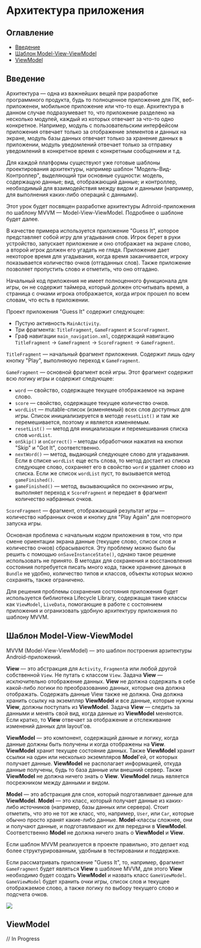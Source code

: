 # Архитектура приложения

## Оглавление

- [Введение](#введение)
- [Шаблон Model-View-ViewModel](#шаблон-model-view-viewmodel)
- [ViewModel](#viewmodel)

## Введение

Архитектура — одна из важнейших вещей при разработке программного продукта, будь то полноценное приложение для ПК, веб-приложенеи, мобильное приложение или что-то еще.  Архитектура в данном случае подразумевает то, что приложение разделено на несколько модулей, каждый из которых отвечает за что-то одно конкретное. Например, модуль с пользовательским интерфейсом приложения отвечает только за отображение элементов и данных на экране, модуль базы данных отвечает только за хранение данных в приложении, модуль уведомлений отвечает только за отправку уведомлений в конкретное время с конкретным сообщением и т.д.

Для каждой платформы существуют уже готовые шаблоны проектирования архитектуры, например шаблон "Модель-Вид-Контроллер", выделяющий три основные сущности: модель, содержащую данные; вид, отображающий данные; и контроллер, необходимый для взаимодействия между видом и данными (например, для выполнения каких-либо операций с данными).

Этот урок будет посвящен разработке архитектуры Adnroid-приложения по шаблону MVVM — Model-View-ViewModel. Подробнее о шаблоне будет далее.

В качестве примера используется приложение "Guess It", которое представляет собой игру для угадывания слов. Игрок берет в руки устройство, запускает приложение и оно отображает на экране слово, а второй игрок должен его угадать не глядя. Приложение дает некоторое время для угадывания, когда время заканчивается, игроку показывается количество очков (отгаданных слов). Также приложение позволяет пропустить слово и отметить, что оно отгадано.

Начальный код приложения не имеет полноценного функционала для игры, он не содержит таймера, который должен отсчитывать время, а страница с очками игрока отображается, когда игрок прошел по всем словам, что есть в приложении.

Проект приложения "Guess It" содержит следующее:

* Пустую активность `MainActivity`.
* Три фрагмента: `TitleFragment`, `GameFragment` и `ScoreFragment`.
* Граф навигации `main_navigation.xml`, содержащий навигацию `TitleFragment` -> `GameFragment` -> `ScoreFragment` -> `GameFragment`.

`TitleFragment` — начальный фрагмент приложения. Содержит лишь одну кнопку "Play", выполняюую переход к `GameFragment`.

`GameFragment` — основной фрагмент всей игры. Этот фрагмент содержит всю логику игры и содержит следующее:
* `word` — свойство, содержащее текущее отображаемое на экране слово.
* `score` — свойство, содержащее текущее количество очков.
* `wordList` — mutable-список (изменяемый) всех слов доступных для игры. Список инициализируется в методе `resetList()` и там же перемешивается, поэтому и является изменяемым.
* `resetList()` — метод для инициализации и перемешивания списка слов `wordList`.
* `onSkip()` и `onCorrect()` – методы обработчики нажатия на кнопки "Skip" и "Got It", соответственно.
* `nextWord()` — метод, выдающий следующее слово для угадывания. Если в списке `wordList` еще есть слова, то метод достает из списка следующее слово, сохраняет его в свойство `word` и удаляет слово из списка. Если же список `wordList` пуст, то вызывается метод `gameFinished()`.
* `gameFinished()` — метод, вызывающийся по окончанию игры, выполняет переход к `ScoreFragment` и передает в фрагмент количество набранных очков.

`ScoreFragment` — фрагмент, отображающий результат игры — количество набранных очков и кнопку для "Play Again" для повторного запуска игры.

Основная проблема с начальным кодом приложения в том, что при смене ориентации экрана данные (текущее слово, список слов и количество очков) сбрасываются. Эту проблему можно было бы решить с помощью `onSaveInstanceState()`, однако такое решение использовать не принято. В методах для сохранения и восстановления состояния потребуется писать много кода, также хранение данных в `Bundle` не удобно, количество типов и классов, объекты которых можно сохранять, также ограничено. 

Для решения проблемы сохранения состояния приложения будет используется библиотека Lifecycle Library, содержащая такие классы как `ViewModel`, `LiveData`, помогающие в работе с состоянием приложения и огранизовать удобную архитектуру приложения по шаблону MVVM.

## Шаблон Model-View-ViewModel

MVVM (Model-View-ViewModel) — это шаблон построения арзитектуры Android-приложений.

**View** — это абстракция для `Activity`, `Fragment`а или любой другой собственной `View`. Не путать с классом `View`. Задача **View** — исключительно отображение данных. **View** не должна содержать в себе какой-либо логики по преобразованию данных, которые она должна отображать. Содержать данные View также не должна. Она должна хранить ссылку на экземпляр **ViewModel** и все данные, которые нужны **View**, должны поступать из **ViewModel**. Задача **View** — следить за данными и менять свой вид, когда данные из **ViewModel** меняются. Если кратко, то **View** отвечает за отображение и отслеживание изменений данных для layout'ов.

**ViewModel** — это компонент, содержащий данные и логику, когда данные должны быть получены и когда отображены на **View**. **ViewModel** хранит текущее состояние данных. Также **ViewModel** хранит ссылки на один или несколько экземпляров **Model**'ей, от которых получает данные. **ViewModel** не располагает информацией, откуда данные получены, будь то база данные или внешний сервер. Также **ViewModel** не должна ничего знать о **View**. **ViewModel** лишь является посрежником между данными и видом.

**Model** — это абстракция для слоя, который подготавливает данные для **ViewModel**. **Model** — это класс, который получает данные из каких-либо источников (например, базы данных или сервера). Стоит отметить, что это не тот же класс, что, например, `User`, или `Car`, которые обычно просто хранят какие-либо данные. **Model**-классы сложнее, они и получают данные, и подготавливают их для передачи в **ViewModel**. Соответственно **Model** не должна ничего знать о **ViewModel** и **View**.

Если шаблон MVVM реализуется в проекте правильно, это делает код более структурированным, удобным в тестировании и поддержке.

Если рассматривать приложение "Guess It", то, например, фрагмент `GameFragment` будет являться **View** в шаблоне MVVM, для этого **View** необходимо будет создать **ViewModel** и назвать класс `GameViewModel`. `GameViewModel` будет хранить очки игры, список слов и текущее отображаемое слово, а также логику по выбору текущего слово и подсчета очков.

![](guess-it-mvvm)

## ViewModel



// In Progress
